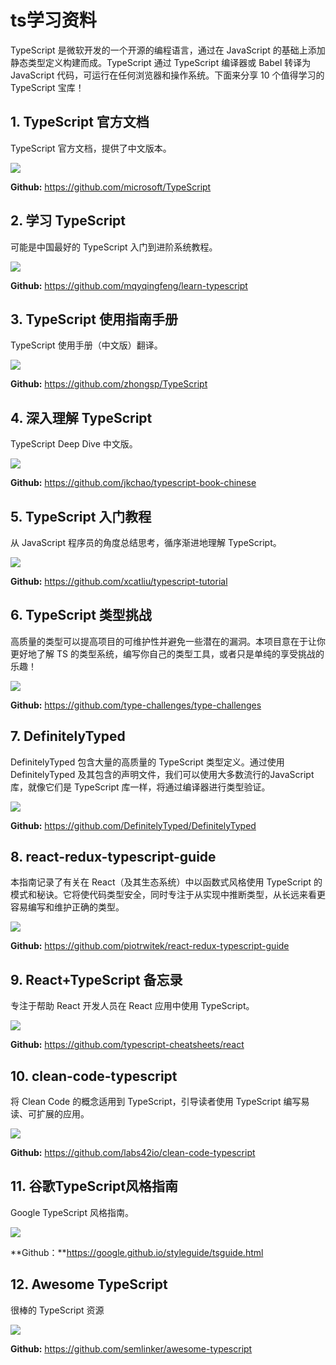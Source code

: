 # ts学习资料

TypeScript 是微软开发的一个开源的编程语言，通过在 JavaScript 的基础上添加静态类型定义构建而成。TypeScript 通过 TypeScript 编译器或 Babel 转译为 JavaScript 代码，可运行在任何浏览器和操作系统。下面来分享 10 个值得学习的 TypeScript 宝库！

## 1. TypeScript 官方文档

TypeScript 官方文档，提供了中文版本。

![](../../\imgs\ts-study-1.png)

**Github:** https://github.com/microsoft/TypeScript

## 2. 学习 TypeScript

可能是中国最好的 TypeScript 入门到进阶系统教程。

![](../../\imgs\ts-study-2.png)

**Github:** https://github.com/mqyqingfeng/learn-typescript

## 3. TypeScript 使用指南手册

TypeScript 使用手册（中文版）翻译。

![](../../\imgs\ts-study-3.png)

**Github:** https://github.com/zhongsp/TypeScript

## 4. 深入理解 TypeScript

TypeScript Deep Dive 中文版。

![](../../\imgs\ts-study-4.png)

**Github:** https://github.com/jkchao/typescript-book-chinese

## 5. TypeScript 入门教程

从 JavaScript 程序员的角度总结思考，循序渐进地理解 TypeScript。

![](../../\imgs\ts-study-5.png)

**Github:** https://github.com/xcatliu/typescript-tutorial

## 6. TypeScript 类型挑战

高质量的类型可以提高项目的可维护性并避免一些潜在的漏洞。本项目意在于让你更好地了解 TS 的类型系统，编写你自己的类型工具，或者只是单纯的享受挑战的乐趣！

![](../../\imgs\ts-study-6.png)

**Github:** https://github.com/type-challenges/type-challenges

## 7. DefinitelyTyped

DefinitelyTyped 包含大量的高质量的 TypeScript 类型定义。通过使用 DefinitelyTyped 及其包含的声明文件，我们可以使用大多数流行的JavaScript库，就像它们是 TypeScript 库一样，将通过编译器进行类型验证。

![](../../\imgs\ts-study-7.png)

**Github:** https://github.com/DefinitelyTyped/DefinitelyTyped

## 8. react-redux-typescript-guide

本指南记录了有关在 React（及其生态系统）中以函数式风格使用 TypeScript 的模式和秘诀。它将使代码类型安全，同时专注于从实现中推断类型，从长远来看更容易编写和维护正确的类型。

![](../../\imgs\ts-study-8.png)

**Github:** https://github.com/piotrwitek/react-redux-typescript-guide

## 9. React+TypeScript 备忘录

专注于帮助 React 开发人员在 React 应用中使用 TypeScript。

![](../../\imgs\ts-study-9.png)

**Github:** https://github.com/typescript-cheatsheets/react

## 10. clean-code-typescript

将 Clean Code 的概念适用到 TypeScript，引导读者使用 TypeScript 编写易读、可扩展的应用。

![](../../\imgs\ts-study-10.png)

**Github:** https://github.com/labs42io/clean-code-typescript

## 11. 谷歌TypeScript风格指南

Google TypeScript 风格指南。

![](../../\imgs\ts-study-11.png)

**Github：**https://google.github.io/styleguide/tsguide.html

## 12. Awesome TypeScript

很棒的 TypeScript 资源

![](../../\imgs\ts-study-12.png)

**Github:** https://github.com/semlinker/awesome-typescript

